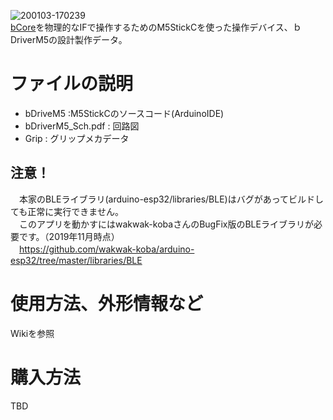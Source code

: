 ![200103-170239](https://user-images.githubusercontent.com/19830611/71720228-45bf6580-2e64-11ea-8c2a-af39c47da6c9.jpg)  
[bCore](http://vagabondworks.jp/blog-entry-158.html)を物理的なIFで操作するためのM5StickCを使った操作デバイス、ｂDriverM5の設計製作データ。

# ファイルの説明
*  bDriveM5 :M5StickCのソースコード(ArduinoIDE)
*  bDriverM5_Sch.pdf : 回路図  
*  Grip : グリップメカデータ 

## 注意！
　本家のBLEライブラリ(arduino-esp32/libraries/BLE)はバグがあってビルドしても正常に実行できません。  
　このアプリを動かすにはwakwak-kobaさんのBugFix版のBLEライブラリが必要です。（2019年11月時点）  
　https://github.com/wakwak-koba/arduino-esp32/tree/master/libraries/BLE  

# 使用方法、外形情報など
 Wikiを参照  
 
# 購入方法
 TBD
 
